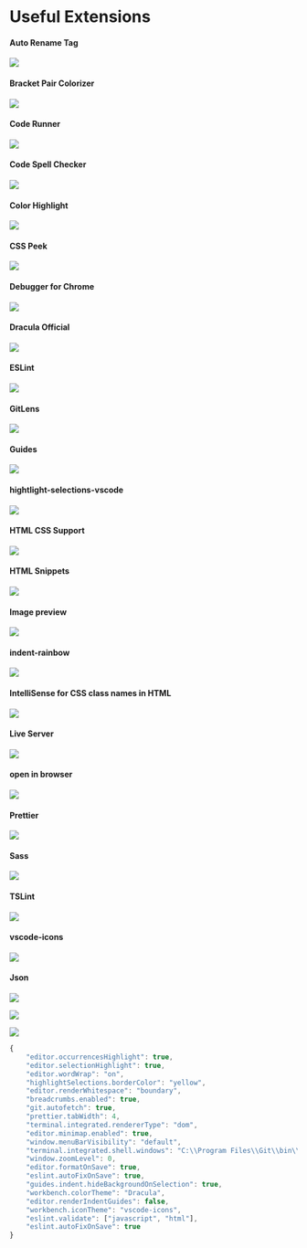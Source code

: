 # Useful Extensions

#### Auto Rename Tag

![](https://i.postimg.cc/6QZCXFFQ/Auto-Rename-Tag.png)

#### Bracket Pair Colorizer

![](https://i.postimg.cc/8k7fQ2Wg/Bracket-Pair-Colorizer.png)

#### Code Runner

![](https://i.postimg.cc/2jWjxrhy/Code-Runner.png)

#### Code Spell Checker

![](https://i.postimg.cc/XqLzgrgt/Code-Spell-Checker.png)

#### Color Highlight

![](https://i.postimg.cc/tChh80QC/Color-Highlight.png)

#### CSS Peek

![](https://i.postimg.cc/2jWcjKRg/CSS-Peek.png)

#### Debugger for Chrome

![](https://i.postimg.cc/bJ3fLYpD/Debugger-for-Chrome.png)

#### Dracula Official

![](https://i.postimg.cc/rw4FfTvQ/Dracula-Official.png)

#### ESLint

![](https://i.postimg.cc/6qDTQpk4/ESLint.png)

#### GitLens

![](https://i.postimg.cc/3xLNy9QH/GitLens.png)

#### Guides

![](https://i.postimg.cc/TP9z2Nzr/Guides.png)

#### hightlight-selections-vscode

![](https://i.postimg.cc/1XPMgyDX/hightlight-selections-vscode.png)

#### HTML CSS Support

![](https://i.postimg.cc/fWKf2nx7/HTML-CSS-Support.png)

#### HTML Snippets

![](https://i.postimg.cc/wM7MQmXG/HTML-Snippets.png)

#### Image preview

![](https://i.postimg.cc/g0tnXsRZ/Image-preview.png)

#### indent-rainbow

![](https://i.postimg.cc/fbVMFNtV/indent-rainbow.png)

#### IntelliSense for CSS class names in HTML

![](https://i.postimg.cc/65zwp3C7/Intelli-Sense-for-CSS-class-names-in-HTML.png)

#### Live Server

![](https://i.postimg.cc/brs0Sdsz/Live-Server.png)

#### open in browser

![](https://i.postimg.cc/sfvNb4J0/open-in-browser.png)

#### Prettier

![](https://i.postimg.cc/3Nv9N9S8/Prettier.png)

#### Sass

![](https://i.postimg.cc/jqH7xGvW/Sass.png)

#### TSLint

![](https://i.postimg.cc/MG1W08nV/TSLint.png)

#### vscode-icons

![](https://i.postimg.cc/tRk4my2z/vscode-icons.png)

#### Json

![](https://i.postimg.cc/nV40ySD2/settings.png)

![](https://i.postimg.cc/SNt83cDV/open-Setting-Json.png)

![](https://i.postimg.cc/K8kL24Wb/Setting-Jsonfile.png)



```javascript
{
    "editor.occurrencesHighlight": true,
    "editor.selectionHighlight": true,
    "editor.wordWrap": "on",
    "highlightSelections.borderColor": "yellow",
    "editor.renderWhitespace": "boundary",
    "breadcrumbs.enabled": true,
    "git.autofetch": true,
    "prettier.tabWidth": 4,
    "terminal.integrated.rendererType": "dom",
    "editor.minimap.enabled": true,
    "window.menuBarVisibility": "default",
    "terminal.integrated.shell.windows": "C:\\Program Files\\Git\\bin\\bash.exe",
    "window.zoomLevel": 0,
    "editor.formatOnSave": true,
    "eslint.autoFixOnSave": true,
    "guides.indent.hideBackgroundOnSelection": true,
    "workbench.colorTheme": "Dracula",
    "editor.renderIndentGuides": false,
    "workbench.iconTheme": "vscode-icons",
    "eslint.validate": ["javascript", "html"],
    "eslint.autoFixOnSave": true
}
```

